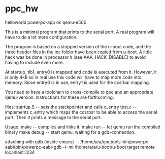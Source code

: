 # ppc_hw
helloworld powerpc-app on qemu-e500


This is a minimal program that prints to the serial port.
A real program will have to do a lot more configuration.

The program is based on a stripped version of the u-boot code,
and the three header files in the inc folder have been copied from
u-boot. A little hack was be done in processor.h (see AAA_HACK_DISABLE)
to avoid having to include even more.

At startup, tlb1, entry0 is mapped and code is executed from it.
However, it is only 4kB so in real use this code will have to 
map more code into memory. Since entry0 is in use, entry1 is used
for the ccsrbar mapping. 

You need to have a toolchain to cross-compile to ppc
and an appropriate qemu-version. Instructions for these
are forthcoming.


files:
startup.S  -- sets the stackpointer and calls c_entry
test.c     -- implements c_entry which maps the ccsrbar to
              be able to access the serial port.
	      Then it prints a message to the serial port.


Usage:
 make       -- compiles and links it.
 make run   -- let qemu run the compiled binary
 make debug -- start qemu, waiting for a gdb-connection.

 attaching with gdb (inside emacs) --
 	  /home/ara/gnutools-bin/powerpc-eabi/bin/powerpc-eabi-gdb -i=mi /home/ara/u-boot/u-boot
 	  target remote localhost:1234


